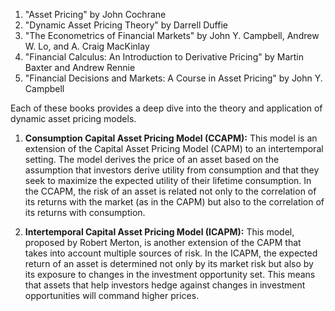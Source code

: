 1. "Asset Pricing" by John Cochrane
2. "Dynamic Asset Pricing Theory" by Darrell Duffie
3. "The Econometrics of Financial Markets" by John Y. Campbell, Andrew W. Lo, and A. Craig MacKinlay
4. "Financial Calculus: An Introduction to Derivative Pricing" by Martin Baxter and Andrew Rennie
5. "Financial Decisions and Markets: A Course in Asset Pricing" by John Y. Campbell

Each of these books provides a deep dive into the theory and application of dynamic asset pricing models.

1. **Consumption Capital Asset Pricing Model (CCAPM):** This model is an extension of the Capital Asset Pricing Model (CAPM) to an intertemporal setting. The model derives the price of an asset based on the assumption that investors derive utility from consumption and that they seek to maximize the expected utility of their lifetime consumption. In the CCAPM, the risk of an asset is related not only to the correlation of its returns with the market (as in the CAPM) but also to the correlation of its returns with consumption.
    
2. **Intertemporal Capital Asset Pricing Model (ICAPM):** This model, proposed by Robert Merton, is another extension of the CAPM that takes into account multiple sources of risk. In the ICAPM, the expected return of an asset is determined not only by its market risk but also by its exposure to changes in the investment opportunity set. This means that assets that help investors hedge against changes in investment opportunities will command higher prices.